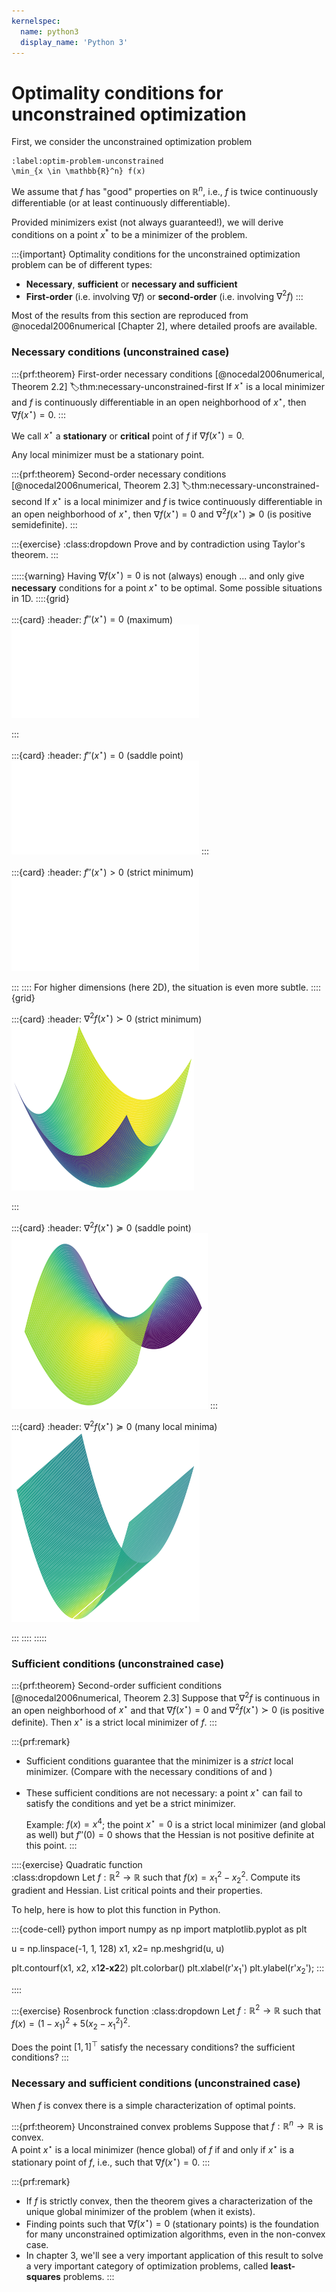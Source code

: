 ```yaml
---
kernelspec:
  name: python3
  display_name: 'Python 3'
---
```


# Optimality conditions for unconstrained optimization

First, we consider the unconstrained optimization problem

```{math}
:label:optim-problem-unconstrained
\min_{x \in \mathbb{R}^n} f(x)
```

We assume that $f$ has "good" properties on $\mathbb{R}^n$, i.e., $f$ is twice continuously differentiable (or at least continuously differentiable).

Provided minimizers exist (not always guaranteed!), we will derive conditions on a point $x^*$ to be a minimizer of the problem.

:::{important}
Optimality conditions for the unconstrained optimization problem [](#optim-problem-unconstrained) can be of different types:

- **Necessary**, **sufficient** or **necessary and sufficient**
- **First-order** (i.e. involving $\nabla f$) or **second-order** (i.e. involving $\nabla^2 f$)
:::

Most of the results from this section are reproduced from @nocedal2006numerical [Chapter 2], where detailed proofs are available. 

### Necessary conditions (unconstrained case)

:::{prf:theorem} First-order necessary conditions [@nocedal2006numerical, Theorem 2.2]
:label:thm:necessary-unconstrained-first
If $x^\star$ is a local minimizer and $f$ is continuously differentiable in an open neighborhood of $x^\star$, then $\nabla f (x^\star) = 0$.
:::

We call $x^\star$ a **stationary** or **critical** point of $f$ if $\nabla f(x^\star) = 0$.

Any local minimizer must be a stationary point.

:::{prf:theorem} Second-order necessary conditions [@nocedal2006numerical, Theorem 2.3]
:label:thm:necessary-unconstrained-second
If $x^\star$ is a local minimizer and $f$ is twice continuously differentiable in an open neighborhood of $x^\star$, then $\nabla f(x^\star) = 0$ and $\nabla^2 f(x^\star) \succeq 0$ (is positive semidefinite).
:::

:::{exercise}
:class:dropdown
Prove [](#thm:necessary-unconstrained-first) and [](#thm:necessary-unconstrained-second) by contradiction using Taylor's theorem.
:::

:::::{warning} Having $\nabla f(x^\star) = 0$ is not (always) enough ...
[](#thm:necessary-unconstrained-first) and [](#thm:necessary-unconstrained-second) only give **necessary** conditions for a point $x^\star$ to be optimal. 
Some possible situations in 1D.
::::{grid}

:::{card}
:header: $f''(x^\star) = 0$ (maximum)
![1D maxima](figures/1D_maxima.pdf)

:::

:::{card}
:header: $f''(x^\star) = 0$ (saddle point)
![1D saddle](figures/1D_saddle.pdf)
:::

:::{card}
:header: $f''(x^\star) > 0$ (strict minimum)
![1D strict minima](figures/1D_strict_minima.pdf)

:::
::::
For higher dimensions (here 2D), the situation is even more subtle.
::::{grid} 

:::{card}
:header: $\nabla^2 f (x^\star) \succ 0$ (strict minimum)
![2D strict](figures/2D_strict.png)

:::

:::{card}
:header: $\nabla^2 f (x^\star) \succeq 0$ (saddle point)
![2D saddle](figures/saddlepoint.png)
:::

:::{card}
:header: $\nabla^2 f(x^\star) \succeq 0$ (many local minima)
![2D local minima](figures/2Dnonstrict.png)

:::
::::
:::::

### Sufficient conditions (unconstrained case)

:::{prf:theorem} Second-order sufficient conditions [@nocedal2006numerical, Theorem 2.3]
Suppose that $\nabla^2 f$ is continuous in an open neighborhood of $x^\star$ and that $\nabla f(x^\star) = 0$ and $\nabla^2 f(x^\star) \succ 0$ (is positive definite). Then $x^\star$ is a strict local minimizer of $f$.
:::

:::{prf:remark}
- Sufficient conditions guarantee that the minimizer is a *strict* local minimizer. (Compare with the necessary conditions of [](#thm:necessary-unconstrained-first) and [](#thm:necessary-unconstrained-second))
- These sufficient conditions are not necessary: a point $x^\star$ can fail to satisfy the conditions and yet be a strict minimizer.

    Example: $f(x) = x^4$; the point $x^\star = 0$ is a strict local minimizer (and global as well) but $f''(0) = 0$ shows that the Hessian is not positive definite at this point.
:::

::::{exercise} Quadratic function  
:class:dropdown
Let $f:\mathbb{R}^2 \rightarrow \mathbb{R}$ such that $f(x) = x_1^2 - x_2^2$. Compute its gradient and Hessian. List critical points and their properties.

To help, here is how to plot this function in Python. 

:::{code-cell} python
import numpy as np
import matplotlib.pyplot as plt

u = np.linspace(-1, 1, 128)
x1, x2= np.meshgrid(u, u)

plt.contourf(x1, x2, x1**2-x2**2)
plt.colorbar()
plt.xlabel(r'$x_1$')
plt.ylabel(r'$x_2$');
:::

::::


:::{exercise} Rosenbrock function
:class:dropdown
Let $f:\mathbb{R}^2 \rightarrow \mathbb{R}$ such that $f(x) = (1-x_1)^2 + 5(x_2-x_1^2)^2$.

Does the point $[1, 1]^\top$ satisfy the necessary conditions? the sufficient conditions?
:::

### Necessary and sufficient conditions (unconstrained case)

When $f$ is convex there is a simple characterization of optimal points.

:::{prf:theorem} Unconstrained convex problems
Suppose that $f:\mathbb{R}^n\rightarrow \mathbb{R}$ is convex.  
A point $x^\star$ is a local minimizer (hence global) of $f$ if and only if $x^\star$ is a stationary point of $f$, i.e., such that $\nabla f(x^\star) = 0$.
:::

:::{prf:remark}
- If $f$ is strictly convex, then the theorem gives a characterization of the unique global minimizer of the problem (when it exists).
- Finding points such that $\nabla f (x^\star) = 0$ (stationary points) is the foundation for many unconstrained optimization algorithms, even in the non-convex case.
- In chapter 3, we'll see a very important application of this result to solve a very important category of optimization problems, called **least-squares** problems.
:::